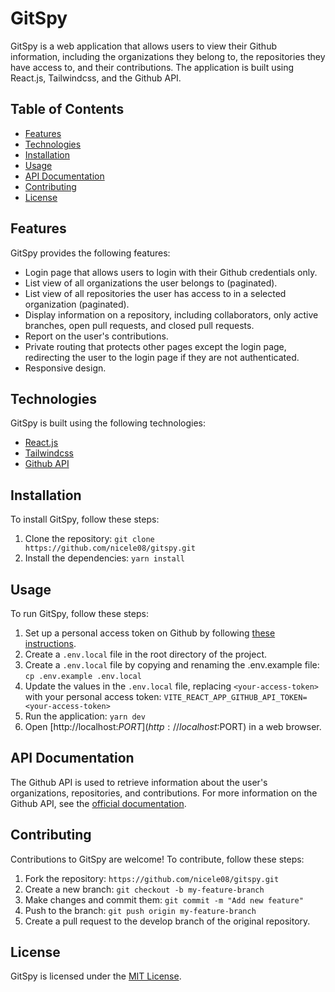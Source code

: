 # GitSpy

GitSpy is a web application that allows users to view their Github information, including the organizations they belong to, the repositories they have access to, and their contributions. The application is built using React.js, Tailwindcss, and the Github API.

## Table of Contents

- [Features](#features)
- [Technologies](#technologies)
- [Installation](#installation)
- [Usage](#usage)
- [API Documentation](#api-documentation)
- [Contributing](#contributing)
- [License](#license)

## Features

GitSpy provides the following features:

- Login page that allows users to login with their Github credentials only.
- List view of all organizations the user belongs to (paginated).
- List view of all repositories the user has access to in a selected organization (paginated).
- Display information on a repository, including collaborators, only active branches, open pull requests, and closed pull requests.
- Report on the user's contributions.
- Private routing that protects other pages except the login page, redirecting the user to the login page if they are not authenticated.
- Responsive design.

## Technologies

GitSpy is built using the following technologies:

- [React.js](https://reactjs.org/)
- [Tailwindcss](https://tailwindcss.com/)
- [Github API](https://docs.github.com/en/rest)

## Installation

To install GitSpy, follow these steps:

1. Clone the repository: `git clone https://github.com/nicele08/gitspy.git`
2. Install the dependencies: `yarn install`

## Usage

To run GitSpy, follow these steps:

1. Set up a personal access token on Github by following [these instructions](https://docs.github.com/en/authentication/keeping-your-account-and-data-secure/creating-a-personal-access-token).
2. Create a `.env.local` file in the root directory of the project.
3. Create a `.env.local` file by copying and renaming the .env.example file: `cp .env.example .env.local`
3. Update the values in the `.env.local` file, replacing `<your-access-token>` with your personal access token: `VITE_REACT_APP_GITHUB_API_TOKEN=<your-access-token>`
4. Run the application: `yarn dev`
5. Open [http://localhost:$PORT](http://localhost:$PORT) in a web browser.

## API Documentation

The Github API is used to retrieve information about the user's organizations, repositories, and contributions. For more information on the Github API, see the [official documentation](https://docs.github.com/en/rest).

## Contributing

Contributions to GitSpy are welcome! To contribute, follow these steps:

1. Fork the repository: `https://github.com/nicele08/gitspy.git`
2. Create a new branch: `git checkout -b my-feature-branch`
3. Make changes and commit them: `git commit -m "Add new feature"`
4. Push to the branch: `git push origin my-feature-branch`
5. Create a pull request to the develop branch of the original repository.

## License

GitSpy is licensed under the [MIT License](https://opensource.org/licenses/MIT).
